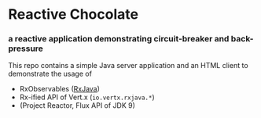 # Reactive Chocolate
### a reactive application demonstrating circuit-breaker and back-pressure


This repo contains a simple Java server application and an HTML client to demonstrate the usage of
* RxObservables ([RxJava](http://reactivex.io/))
* Rx-ified API of Vert.x (`io.vertx.rxjava.*`)
* (Project Reactor, Flux API of JDK 9)